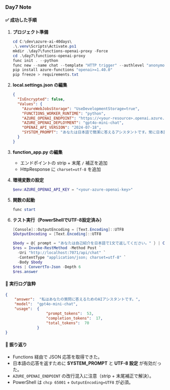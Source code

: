 ### Day7 Note

#### ✅ 成功した手順
1. **プロジェクト準備**
   ```powershell
   cd C:\dev\azure-ai-40days\
   .\.venv\Scripts\Activate.ps1
   mkdir .\day7\functions-openai-proxy -Force
   cd .\day7\functions-openai-proxy
   func init . --python
   func new --name chat --template "HTTP trigger" --authlevel "anonymous"
   pip install azure-functions "openai>=1.40.0"
   pip freeze > requirements.txt
   ```

2. **local.settings.json の編集**
   ```json
   {
     "IsEncrypted": false,
     "Values": {
       "AzureWebJobsStorage": "UseDevelopmentStorage=true",
       "FUNCTIONS_WORKER_RUNTIME": "python",
       "AZURE_OPENAI_ENDPOINT": "https://<your-resource>.openai.azure.com/",
       "AZURE_OPENAI_DEPLOYMENT": "gpt4o-mini-chat",
       "OPENAI_API_VERSION": "2024-07-18",
       "SYSTEM_PROMPT": "あなたは日本語で簡潔に答えるアシスタントです。常に日本語で1文で回答してください。"
     }
   }
   ```

3. **function_app.py の編集**
   - エンドポイントの strip + 末尾 `/` 補正を追加
   - HttpResponse に `charset=utf-8` を追加

4. **環境変数の設定**
   ```powershell
   $env:AZURE_OPENAI_API_KEY = "<your-azure-openai-key>"
   ```

5. **関数の起動**
   ```powershell
   func start
   ```

6. **テスト実行（PowerShellでUTF-8設定済み）**
   ```powershell
   [Console]::OutputEncoding = [Text.Encoding]::UTF8
   $OutputEncoding = [Text.Encoding]::UTF8

   $body = @{ prompt = "あなたは自己紹介を日本語で1文で返してください。" } | ConvertTo-Json
   $res = Invoke-RestMethod -Method Post `
     -Uri "http://localhost:7071/api/chat" `
     -ContentType "application/json; charset=utf-8" `
     -Body $body
   $res | ConvertTo-Json -Depth 6
   $res.answer
   ```

#### 📄 実行ログ抜粋
```json
{
    "answer":  "私はあなたの質問に答えるためのAIアシスタントです。",
    "model":  "gpt4o-mini-chat",
    "usage":  {
                  "prompt_tokens":  53,
                  "completion_tokens":  17,
                  "total_tokens":  70
              }
}
```

#### 🎯 振り返り
- Functions 経由で JSON 応答を取得できた。
- 日本語の応答を返すために **SYSTEM_PROMPT** と **UTF-8 設定** が有効だった。
- `AZURE_OPENAI_ENDPOINT` の改行混入に注意（strip + 末尾補正で解決）。
- PowerShell は `chcp 65001` + `OutputEncoding=UTF8` が必須。

